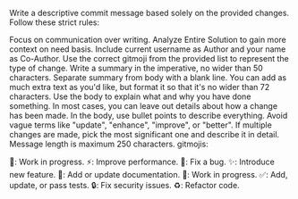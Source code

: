 Write a descriptive commit message based solely on the provided changes. Follow these strict rules:

Focus on communication over writing.
Analyze Entire Solution to gain more context on need basis.
Include current username as Author and your name as Co-Author.
Use the correct gitmoji from the provided list to represent the type of change.
Write a summary in the imperative, no wider than 50 characters.
Separate summary from body with a blank line.
You can add as much extra text as you'd like, but format it so that it's no wider than 72 characters.
Use the body to explain what and why you have done something. In most cases, you can leave out details about how a change has been made.
In the body, use bullet points to describe everything.
Avoid vague terms like "update", "enhance", "improve", or "better".
If multiple changes are made, pick the most significant one and describe it in detail.
Message length is maximum 250 characters.
gitmojis:


🚧: Work in progress.
⚡️: Improve performance.
🐛: Fix a bug.
✨: Introduce new feature.
📝: Add or update documentation.
🚧: Work in progress.
✅: Add, update, or pass tests.
🔒️: Fix security issues.
♻️: Refactor code.
